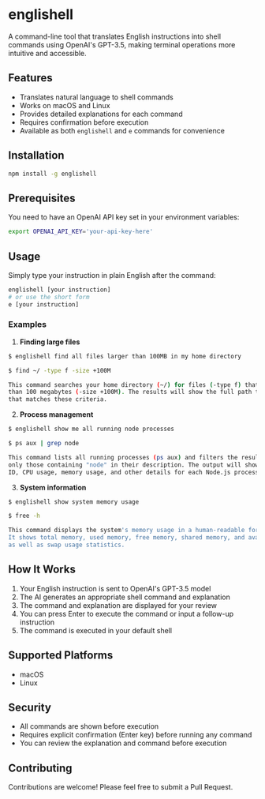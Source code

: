 # englishell

A command-line tool that translates English instructions into shell commands using OpenAI's GPT-3.5, making terminal operations more intuitive and accessible.

## Features

- Translates natural language to shell commands
- Works on macOS and Linux
- Provides detailed explanations for each command
- Requires confirmation before execution
- Available as both `englishell` and `e` commands for convenience

## Installation

```bash
npm install -g englishell
```

## Prerequisites

You need to have an OpenAI API key set in your environment variables:

```bash
export OPENAI_API_KEY='your-api-key-here'
```

## Usage

Simply type your instruction in plain English after the command:

```bash
englishell [your instruction]
# or use the short form
e [your instruction]
```

### Examples

1. **Finding large files**

```bash
$ englishell find all files larger than 100MB in my home directory

$ find ~/ -type f -size +100M

This command searches your home directory (~/) for files (-type f) that are larger
than 100 megabytes (-size +100M). The results will show the full path to each file
that matches these criteria.
```

2. **Process management**

```bash
$ englishell show me all running node processes

$ ps aux | grep node

This command lists all running processes (ps aux) and filters the results to show
only those containing "node" in their description. The output will show the process
ID, CPU usage, memory usage, and other details for each Node.js process.
```

3. **System information**

```bash
$ englishell show system memory usage

$ free -h

This command displays the system's memory usage in a human-readable format (-h).
It shows total memory, used memory, free memory, shared memory, and available memory,
as well as swap usage statistics.
```

## How It Works

1. Your English instruction is sent to OpenAI's GPT-3.5 model
2. The AI generates an appropriate shell command and explanation
3. The command and explanation are displayed for your review
4. You can press Enter to execute the command or input a follow-up instruction
5. The command is executed in your default shell

## Supported Platforms

- macOS
- Linux

## Security

- All commands are shown before execution
- Requires explicit confirmation (Enter key) before running any command
- You can review the explanation and command before execution

## Contributing

Contributions are welcome! Please feel free to submit a Pull Request.

